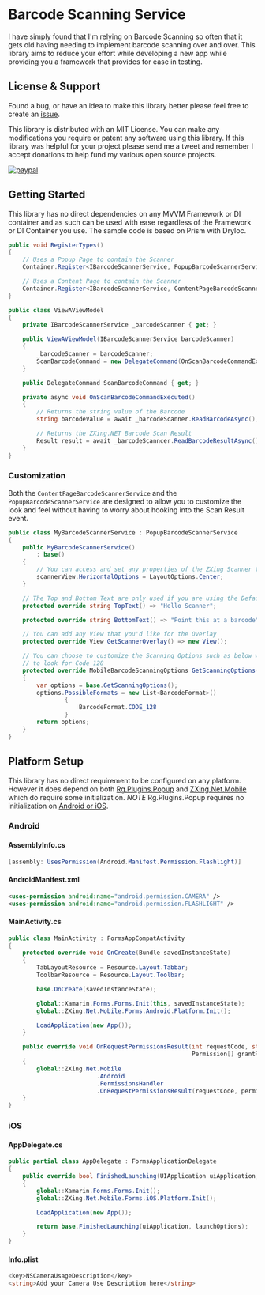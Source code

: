 # Barcode Scanning Service

I have simply found that I'm relying on Barcode Scanning so often that it gets old having needing to implement barcode scanning over and over. This library aims to reduce your effort while developing a new app while providing you a framework that provides for ease in testing.

## License &amp; Support

Found a bug, or have an idea to make this library better please feel free to create an [issue][issues].

This library is distributed with an MIT License. You can make any modifications you require or patent any software using this library. If this library was helpful for your project please send me a tweet and remember I accept donations to help fund my various open source projects.

[![paypal](https://www.paypalobjects.com/en_US/i/btn/btn_donateCC_LG.gif)](https://www.paypal.me/dansiegel)

## Getting Started

This library has no direct dependencies on any MVVM Framework or DI container and as such can be used with ease regardless of the Framework or DI Container you use. The sample code is based on Prism with DryIoc.

```cs
public void RegisterTypes()
{
    // Uses a Popup Page to contain the Scanner
    Container.Register<IBarcodeScannerService, PopupBarcodeScannerService>();

    // Uses a Content Page to contain the Scanner
    Container.Register<IBarcodeScannerService, ContentPageBarcodeScannerService>();
}

public class ViewAViewModel
{
    private IBarcodeScannerService _barcodeScanner { get; }

    public ViewAViewModel(IBarcodeScannerService barcodeScanner)
    {
        _barcodeScanner = barcodeScanner;
        ScanBarcodeCommand = new DelegateCommand(OnScanBarcodeCommandExecuted);
    }

    public DelegateCommand ScanBarcodeCommand { get; }

    private async void OnScanBarcodeCommandExecuted()
    {
        // Returns the string value of the Barcode
        string barcodeValue = await _barcodeScanner.ReadBarcodeAsync();

        // Returns the ZXing.NET Barcode Scan Result
        Result result = await _barcodeScanncer.ReadBarcodeResultAsync();
    }
}
```

### Customization

Both the `ContentPageBarcodeScannerService` and the `PopupBarcodeScannerService` are designed to allow you to customize the look and feel without having to worry about hooking into the Scan Result event.

```cs
public class MyBarcodeScannerService : PopupBarcodeScannerService
{
    public MyBarcodeScannerService()
        : base()
    {
        // You can access and set any properties of the ZXing Scanner View
        scannerView.HorizontalOptions = LayoutOptions.Center;
    }

    // The Top and Bottom Text are only used if you are using the Default Scanner Overlay
    protected override string TopText() => "Hello Scanner";

    protected override string BottomText() => "Point this at a barcode";

    // You can add any View that you'd like for the Overlay
    protected override View GetScannerOverlay() => new View();

    // You can choose to customize the Scanning Options such as below where we limit the scanning
    // to look for Code 128
    protected override MobileBarcodeScanningOptions GetScanningOptions()
    {
        var options = base.GetScanningOptions();
        options.PossibleFormats = new List<BarcodeFormat>()
                {
                    BarcodeFormat.CODE_128
                }
        return options;
    }
}
```

## Platform Setup

This library has no direct requirement to be configured on any platform. However it does depend on both [Rg.Plugins.Popup][RgPopup] and [ZXing.Net.Mobile][ZXingNet] which do require some initialization. *NOTE* Rg.Plugins.Popup requires no initialization on [Android or iOS][RgInitialization].

### Android

#### AssemblyInfo.cs

```cs
[assembly: UsesPermission(Android.Manifest.Permission.Flashlight)]
```

#### AndroidManifest.xml

```xml
<uses-permission android:name="android.permission.CAMERA" />
<uses-permission android:name="android.permission.FLASHLIGHT" />
```

#### MainActivity.cs

```cs
public class MainActivity : FormsAppCompatActivity
{
    protected override void OnCreate(Bundle savedInstanceState)
    {
        TabLayoutResource = Resource.Layout.Tabbar;
        ToolbarResource = Resource.Layout.Toolbar;

        base.OnCreate(savedInstanceState);

        global::Xamarin.Forms.Forms.Init(this, savedInstanceState);
        global::ZXing.Net.Mobile.Forms.Android.Platform.Init();

        LoadApplication(new App());
    }

    public override void OnRequestPermissionsResult(int requestCode, string[] permissions,
                                                    Permission[] grantResults)
    {
        global::ZXing.Net.Mobile
                         .Android
                         .PermissionsHandler
                         .OnRequestPermissionsResult(requestCode, permissions, grantResults);
    }
}
```

### iOS

#### AppDelegate.cs

```cs
public partial class AppDelegate : FormsApplicationDelegate
{
    public override bool FinishedLaunching(UIApplication uiApplication, NSDictionary launchOptions)
    {
        global::Xamarin.Forms.Forms.Init();
        global::ZXing.Net.Mobile.Forms.iOS.Platform.Init();

        LoadApplication(new App());

        return base.FinishedLaunching(uiApplication, launchOptions);
    }
}
```

#### Info.plist

```cs
<key>NSCameraUsageDescription</key>
<string>Add your Camera Use Description here</string>
```

[issues]: https://github.com/dansiegel/BarcodeScanner/issues
[RgPopup]: https://github.com/rotorgames/Rg.Plugins.Popup
[ZXingNet]: https://github.com/Redth/ZXing.Net.Mobile
[RgInitialization]: https://github.com/rotorgames/Rg.Plugins.Popup#initialize